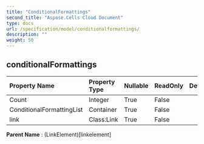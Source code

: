 ```yaml
---
title: "ConditionalFormattings"
second_title: "Aspose.Cells Cloud Document"
type: docs
url: /specification/model/conditionalformattings/
description: ""
weight: 50
---
```


## **conditionalFormattings**

 

| Property Name | Property Type | Nullable |  ReadOnly | DefaultValue | Description | 
| :- | :- | :- |:- |  :- | :- |
| Count | Integer | True |  False |  |  |  
| ConditionalFormattingList | Container | True |  False |  |  |  
| link | Class:Link | True |  False |  |  |  

**Parent Name** : (LinkElement)[linkelement]


